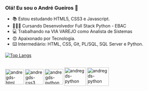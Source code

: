 ### Olá! Eu sou o André Gueiros 👋


- 📚 Estou estudando  HTML5, CSS3 e Javascript.
- 👨🏻‍🎓 Cursando Desenvolvedor Full Stack Python - EBAC
- 💻 Trabalhando na VIA VAREJO como Analista de Sistemas
- 😍 Apaixonado por Tecnologia.
- ⌨️ Intermediário: HTML, CSS, Git, PL/SQL, SQL Server e Python.


[![Top Langs](https://github-readme-stats.vercel.app/api/top-langs/?username=andregds&layout=compact)](https://github.com/andregds/github-readme-stats)
          
<div style="display: inline_block"><br>

 <img align="center" alt="andregds-html" height="50" width="60" src="https://cdn.jsdelivr.net/gh/devicons/devicon/icons/html5/html5-original-wordmark.svg" >
 <img align="center" alt="andregds-css3" height="50" width="60" src="https://cdn.jsdelivr.net/gh/devicons/devicon/icons/css3/css3-original-wordmark.svg" >
 <img align="center" alt="andregds-python" height="50" width="60" src="https://cdn.jsdelivr.net/gh/devicons/devicon/icons/python/python-original-wordmark.svg" >
 <img align="center" alt="andregds-python" height="60" width="70" src="https://cdn.jsdelivr.net/gh/devicons/devicon/icons/microsoftsqlserver/microsoftsqlserver-plain-wordmark.svg" >
 <img align="center" alt="andregds-python" height="60" width="70" src="https://cdn.jsdelivr.net/gh/devicons/devicon/icons/jquery/jquery-original-wordmark.svg" />


</div>
